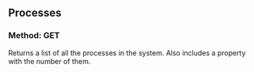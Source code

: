 ## Processes

### Method: GET

Returns a list of all the processes in the system. Also includes a property with the number of them.
